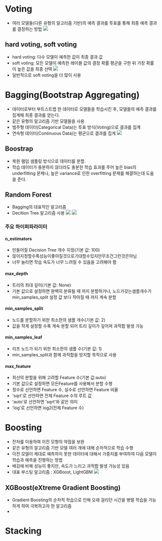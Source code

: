 # Voting
- 여러 모델들(다른 유형의 알고리즘 기반)의 예측 결과를 투표를 통해 최종 예측 결과를 결정하는 방법
![](https://i.imgur.com/VinYlyK.png)

## hard voting, soft voting
- hard voting: 다수 모델이 예측한 값이 최종 결과 값
- soft voting: 모든 모델이 예측한 레이블 값의 결정 확률 평균을 구한 뒤 가장 확률이 높은 값을 최종 선택
![](https://i.imgur.com/FQeU83i.png)
- 일반적으로 soft voting을 더 많이 사용
# Bagging(Bootstrap Aggregating)

- 데이터로부터 부트스트랩 한 데이터로 모델들을 학습시킨 후, 모델들의 예측 결과를 집계해 최종 결과를 얻는다.
- 같은 유형의 알고리즘 기반 모델들을 사용
- 범주형 데이터(Categorical Data)는 투표 방식(Voting)으로 결과를 집계
- 연속형 데이터(Continuous Data)는 평균으로 결과를 집게
![](https://i.imgur.com/HOvy4st.png)

## Boostrap
- 복원 램덤 샘플링 방식으로 데이터를 분할.
- 학습 데이터가 충분하지 않더라도 충분한 학습 효과를 주어 높은 bias의 underfitting 문제나, 높은 variance로 인한 overfitting 문제를 해결하는데 도움을 준다.

## Random Forest
- Bagging의 대표적인 알고리즘
- Decition Tree 알고리즘 사용
![](https://i.imgur.com/DlIFGUW.png)
![](https://i.imgur.com/JsBkzou.png)
### 주요 하이퍼파라미터
#### n_estimators
- 만들어질 Decision Tree 개수 지정(기본 값: 100)
- 많이지정할수록성능이좋아질것으로기대할수있지만무조건그런것은아님
- 너무 늘리면 학습 속도가 너무 느려질 수 있음을 고려해야 함
#### max_depth
- 트리의 최대 깊이(기본 값: None)
- 기본 값으로 설정하면 완벽히 분류될 때 까지 분할하거나, 노드가갖는샘플개수가min_samples_split 설정 값 보다 작아질 때 까지 계속 분할
#### min_samples_split
- 노드를 분할하기 위한 최소한의 샘플 개수(기본 값: 2)
- 값을 작게 설정할 수록 계속 분할 되어 트리 깊이가 깊어져 과적합 발생 가능
#### min_samples_leaf
- 리프 노드가 되기 위한 최소한의 샘플 수(기본 값: 1)
- min_samples_split과 함께 과적합을 방지할 목적으로 사용
#### max_feature
- 최선의 분할을 위해 고려할 Feature 수(기본 값:auto)
- 기본 값으로 설정하면 모든Feature를 사용해서 분할 수행
- 정수로 선언하면 Feature 수, 실수로 선언하면 Feature 비율
- 'sqrt'로 선언하면 전체 Feature 수의 루트 값
- 'auto'로 선언하면 'sqrt'와 같은 의미
- 'log'로 선언하면 log2(전체 Feature 수)
# Boosting
- 잔차를 이용하여 이전 모형의 약점을 보완
- 같은 유형의 알고리즘 기반 모델 여러 개에 대해 순차적으로 학습 수행
- 이전 모델이 제대로 예측하지 못한 데이터에 대해서 가중치를 부여하여 다음 모델이 학습과 예측을 진행하는 방법
- 배깅에 비해 성능이 좋지만, 속도가 느리고 과적합 발생 가능성 있음
- 대표 부스팅 알고리즘 : XGBoost, LightGBM
![](https://i.imgur.com/9fna0ry.png)

## XGBoost(eXtreme Gradient Boosting)
- Gradient Boosting의 순차적 학습으로 인해 오래 걸리던 시간을 병렬 학습을 가능하게 하여 극복하고자 한 알고리즘
- 

# Stacking
